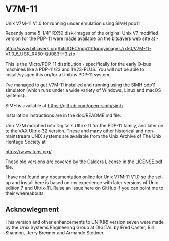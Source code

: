 # V7M-11
Unix V7M-11 V1.0 for running under emulation using SIMH pdp11

Recently some 5-1/4" RX50 disk-images of the original Unix V7 modified
version for the PDP-11 were made available on the bitsavers
web site at -

http://www.bitsavers.org/bits/DEC/pdp11/floppyimages/rx50/V7M-11-V1.0_6_USR_RX50-QJ083-H3.zip

This is the Micro/PDP-11 distribution - specifically for the early
Q-bus machines like a PDP-11/23 and 11/23-PLUS.  You will not be
able to install/sysgen this on/for a Unibus PDP-11 system.

I've managed to get V7M-11 installed and running using the SIMH pdp11
simulator (which runs under a wide variety of Windows, Linux and macOS
systems).

SIMH is available at https://github.com/open-simh/simh

Installation instructions are in the doc/README.md
file.

Unix V7M morphed into Digital's Ultrix-11 for the PDP-11 family, and later
on to the VAX Ultrix-32 version.  These and many other historical and
non-mainstream UNIX systems are available from the Unix Archive
of The Unix Heritage Society at

https://www.tuhs.org/

These old versions are covered by the Caldera License in the
[LICENSE.pdf](https://raw.githubusercontent.com/agn453/V7M-11/master/LICENSE.pdf)
file.

I have not found any documentation online for Unix V7M-11 V1.0 so the
set-up and install here is based on my experience with later versions
of Unix edition 7 and Ultrix-11.  Raise an issue here on GitHub if
you can point me to their whereabouts.

## Acknowlegment

This version and other enhancements to UNIX(R) version seven were made
by the Unix Systems Engineering Group at DIGITAL by Fred Canter, Bill
Shannon, Jerry Brenner and Armando Stettner.


